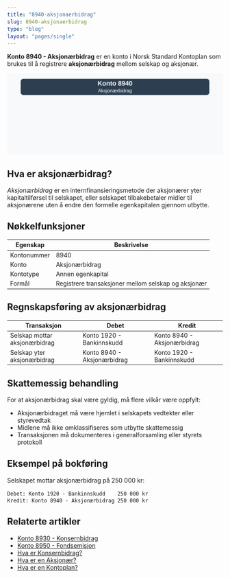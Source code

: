 ```yaml
---
title: "8940-aksjonaerbidrag"
slug: 8940-aksjonaerbidrag
type: "blog"
layout: "pages/single"
---
```


**Konto 8940 - Aksjonærbidrag** er en konto i Norsk Standard Kontoplan som brukes til å registrere **aksjonærbidrag** mellom selskap og aksjonær.

![Illustrasjon av konto 8940 aksjonærbidrag](8940-aksjonaerbidrag-image.svg)

## Hva er aksjonærbidrag?

*Aksjonærbidrag* er en internfinansieringsmetode der aksjonærer yter kapitaltilførsel til selskapet, eller selskapet tilbakebetaler midler til aksjonærene uten å endre den formelle egenkapitalen gjennom utbytte.

## Nøkkelfunksjoner

| Egenskap      | Beskrivelse                                            |
|---------------|--------------------------------------------------------|
| Kontonummer   | 8940                                                   |
| Konto         | Aksjonærbidrag                                         |
| Kontotype     | Annen egenkapital                                      |
| Formål        | Registrere transaksjoner mellom selskap og aksjonær     |

## Regnskapsføring av aksjonærbidrag

| Transaksjon                        | Debet                                     | Kredit                                  |
|------------------------------------|-------------------------------------------|-----------------------------------------|
| Selskap mottar aksjonærbidrag      | Konto 1920 - Bankinnskudd                 | Konto 8940 - Aksjonærbidrag             |
| Selskap yter aksjonærbidrag        | Konto 8940 - Aksjonærbidrag               | Konto 1920 - Bankinnskudd               |

## Skattemessig behandling

For at aksjonærbidrag skal være gyldig, må flere vilkår være oppfylt:

* Aksjonærbidraget må være hjemlet i selskapets vedtekter eller styrevedtak
* Midlene må ikke omklassifiseres som utbytte skattemessig
* Transaksjonen må dokumenteres i generalforsamling eller styrets protokoll

## Eksempel på bokføring

Selskapet mottar aksjonærbidrag på 250 000 kr:

```plaintext
Debet: Konto 1920 - Bankinnskudd    250 000 kr
Kredit: Konto 8940 - Aksjonærbidrag 250 000 kr
```

## Relaterte artikler

* [Konto 8930 - Konsernbidrag](/blogs/kontoplan/8930-konsernbidrag "Konto 8930 - Konsernbidrag: Konsernbidrag mellom selskaper i konsern")
* [Konto 8950 - Fondsemisjon](/blogs/kontoplan/8950-fondsemisjon "Konto 8950 - Fondsemisjon: Fondsemisjon i Norsk Standard Kontoplan")
* [Hva er Konsernbidrag?](/blogs/regnskap/hva-er-konsernbidrag "Hva er Konsernbidrag? Komplett Guide til Konsernbidrag i Norge")
* [Hva er en Aksjonær?](/blogs/regnskap/hva-er-en-aksjonaer "Hva er en Aksjonær? En Komplett Guide til rollen som aksjonær i et norsk aksjeselskap")
* [Hva er en Kontoplan?](/blogs/regnskap/hva-er-kontoplan "Hva er en Kontoplan? Komplett Guide til Kontoplaner i Norsk Regnskap")

